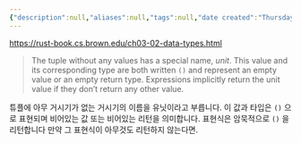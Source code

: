 ```yaml
---
{"description":null,"aliases":null,"tags":null,"date created":"Thursday, February 23rd 2023, 11:43:31 pm","date modified":"Monday, February 27th 2023, 6:20:45 pm","created":"2023-02-23T23:43:31","updated":"2023-07-15T21:33:03","title":"unit type","dg-publish":true,"permalink":"/docs/unit type/","dgPassFrontmatter":true}
---
```


https://rust-book.cs.brown.edu/ch03-02-data-types.html 

> The tuple without any values has a special name, _unit_. This value and its corresponding type are both written `()` and represent an empty value or an empty return type. Expressions implicitly return the unit value if they don’t return any other value.

튜플에 아무 거시기가 없는 거시기의 이름을 유닛이라고 부릅니다. 이 값과 타입은 `()` 으로 표현되며 비어있는 값 또는 비어있는 리턴을 의미합니다. 표현식은 암묵적으로 `()` 을 리턴합니다 만약 그 표현식이 아무것도 리턴하지 않는다면.
